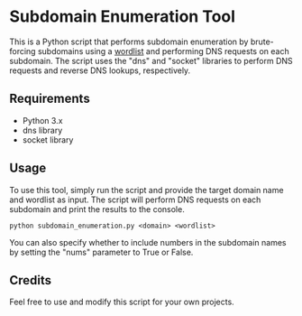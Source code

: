 # Subdomain Enumeration Tool

This is a Python script that performs subdomain enumeration by brute-forcing subdomains using a <a href="https://github.com/MedhatHassan/InfoSEC/blob/main/Intro%20to%20python%20for%20hacking/Module%202/sub">wordlist</a> and performing DNS requests on each subdomain. The script uses the "dns" and "socket" libraries to perform DNS requests and reverse DNS lookups, respectively.

## Requirements

- Python 3.x
- dns library
- socket library

## Usage

To use this tool, simply run the script and provide the target domain name and wordlist as input. The script will perform DNS requests on each subdomain and print the results to the console.

```
python subdomain_enumeration.py <domain> <wordlist>
```

You can also specify whether to include numbers in the subdomain names by setting the "nums" parameter to True or False.

## Credits

Feel free to use and modify this script for your own projects.
